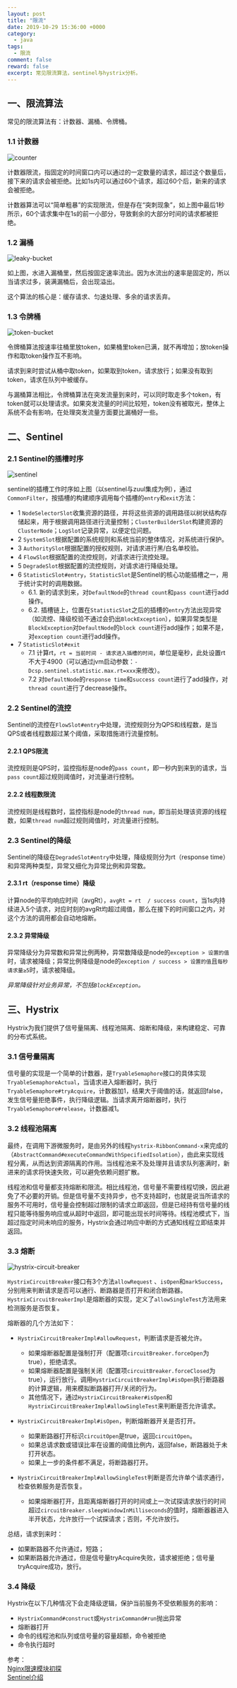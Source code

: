 ```yaml
---
layout: post
title: "限流"
date: 2019-10-29 15:36:00 +0000
category:
  - java
tags:
  - 限流
comment: false
reward: false
excerpt: 常见限流算法，sentinel与hystrix分析。
---
```


## 一、限流算法

常见的限流算法有：计数器、漏桶、令牌桶。

### 1.1 计数器

![counter](https://raw.githubusercontent.com/yizhishi/yizhishi.github.io/master/images/rate-limit/counter.jpg)

计数器限流，指固定的时间窗口内可以通过的一定数量的请求，超过这个数量后，接下来的请求会被拒绝。比如1s内可以通过60个请求，超过60个后，新来的请求会被拒绝。

计数器算法可以“简单粗暴”的实现限流，但是存在“突刺现象”，如上图中最后1秒所示，60个请求集中在1s的前一小部分，导致剩余的大部分时间的请求都被拒绝。

### 1.2 漏桶

![leaky-bucket](https://raw.githubusercontent.com/yizhishi/yizhishi.github.io/master/images/rate-limit/leaky-bucket.jpg)

如上图，水进入漏桶里，然后按固定速率流出。因为水流出的速率是固定的，所以当请求过多，装满漏桶后，会出现溢出。

这个算法的核心是：缓存请求、匀速处理、多余的请求丢弃。

### 1.3 令牌桶

![token-bucket](https://raw.githubusercontent.com/yizhishi/yizhishi.github.io/master/images/rate-limit/token-bucket.jpg)

令牌桶算法按速率往桶里放token，如果桶里token已满，就不再增加；放token操作和取token操作互不影响。

请求到来时尝试从桶中取token，如果取到token，请求放行；如果没有取到token，请求在队列中被缓存。

<!--令牌桶有3个变量：

- 桶的容量，关系到可以存放的token数量。
- 放token的速率，与取token。
- token消耗，由请求决定。

对令牌桶算法而言，如果突发流量的时间比较短，token没有被取光，整体上系统不会有影响；如果突发流量比较大，时间比较长，token被取光，多余的请求就会被限制。

令牌桶算法的令牌以固定速率产生，并缓存到令牌桶中；令牌桶放满时，多余的令牌被丢弃；请求要消耗等比例的令牌才能被处理；令牌不够时，请求被缓存。

相比漏桶算法，令牌桶算法不同之处在于它不但有一只“桶”，还有一个队列，这个桶是用来存放令牌的，队列才是用来存放请求的。

从作用上来说，漏桶和令牌桶算法最明显的区别就是是否允许突发流量的处理，漏桶算法能够强行限制数据的实时处理速率，对突发流量不做额外处理；而令牌桶算法能够在限制数据的平均传输速率的同时允许某种程度的突发处理。
-->

与漏桶算法相比，令牌桶算法在突发流量到来时，可以同时取走多个token，有token就可以处理请求。如果突发流量的时间比较短，token没有被取光，整体上系统不会有影响，在处理突发流量方面要比漏桶好一些。

## 二、Sentinel

### 2.1 Sentinel的插槽时序

![sentinel](https://raw.githubusercontent.com/yizhishi/yizhishi.github.io/master/images/rate-limit/sentinel.png)

sentinel的插槽工作时序如上图（以sentinel与zuul集成为例），通过`CommonFilter`，按插槽的构建顺序调用每个插槽的`entry`和`exit`方法：

- 1 `NodeSelectorSlot`收集资源的路径，并将这些资源的调用路径以树状结构存储起来，用于根据调用路径进行流量控制；`ClusterBuilderSlot`构建资源的 `ClusterNode`；`LogSlot`记录异常，以便定位问题。
- 2 `SystemSlot`根据配置的系统规则和系统当前的整体情况，对系统进行保护。
- 3 `AuthoritySlot`根据配置的授权规则，对请求进行黑/白名单校验。
- 4 `FlowSlot`根据配置的流控规则，对请求进行流控处理。
- 5 `DegradeSlot`根据配置的流控规则，对请求进行降级处理。
- 6 `StatisticSlot#entry`，`StatisticSlot`是Sentinel的核心功能插槽之一，用于统计实时的调用数据。
  - 6.1. 新的请求到来，对`DefaultNode`的`thread count`和`pass count`进行add操作。
  - 6.2. 插槽链上，位置在`StatisticSlot`之后的插槽的`entry`方法出现异常（如流控、降级校验不通过会扔出`BlockException`），如果异常类型是`BlockException`对`DefaultNode`的`block count`进行add操作；如果不是，对`exception count`进行add操作。
- 7 `StatisticSlot#exit`
  - 7.1 计算rt，`rt = 当前时间 - 请求进入插槽的时间`，单位是毫秒，此处设置rt不大于4900（可以通过jvm启动参数：`-Dcsp.sentinel.statistic.max.rt=xxx`来修改）。
  - 7.2 对`DefaultNode`的`response time`和`success count`进行了add操作，对`thread count`进行了decrease操作。

### 2.2 Sentinel的流控

Sentinel的流控在`FlowSlot#entry`中处理，流控规则分为QPS和线程数，是当QPS或者线程数超过某个阈值，采取措施进行流量控制。

#### 2.2.1 QPS限流

流控规则是QPS时，监控指标是node的`pass count`，即一秒内到来到的请求，当`pass count`超过规则阈值时，对流量进行控制。

#### 2.2.2 线程数限流

流控规则是线程数时，监控指标是node的`thread num`，即当前处理该资源的线程数，如果`thread num`超过规则阈值时，对流量进行控制。
<!--
如果流控规则是QPS，node的`passQps + 1 > 流控规则设置的值`时，请求被限流；如果流控规则是线程数，node的`thread num + 1 > 流控规则设置的值`时，请求被限流。
-->

### 2.3 Sentinel的降级

Sentinel的降级在`DegradeSlot#entry`中处理，降级规则分为rt（response time）和异常两种类型，异常又细化为异常比例和异常数。

#### 2.3.1 rt（response time）降级

计算node的平均响应时间（avgRt），`avgRt = rt  / success count`，当1s内持续进入5个请求，对应时刻的avgRt均超过阈值，那么在接下的时间窗口之内，对这个方法的调用都会自动地熔断。

#### 2.3.2 异常降级

异常降级分为异常数和异常比例两种，异常数降级是node的`exception > 设置的值`时，请求被降级；异常比例降级是node的`exception / success > 设置的值`且`每秒请求量≥5`时，请求被降级。

*异常降级针对业务异常，不包括`BlockException`。*

## 三、Hystrix

<!--
Hystrix：

- 使用命令模式将所有对外部服务（或依赖关系）的调用包装在`HystrixCommand`或`HystrixObservableCommand`对象中，并将该对象放在单独的线程中执行。
- 每个依赖都维护着一个线程池（或信号量），线程池被耗尽则拒绝请求（而不是让请求排队）。
- 记录请求成功，失败（客户端扔异常），超时和线程拒绝。
- 服务错误百分比超过了阈值，熔断器开关自动打开，一段时间内停止对该服务的所有请求。
- 请求失败，被拒绝，超时或熔断时执行降级逻辑。

与zuul网关配置使用时，默认的隔离策略是信号量，信号量允许的值时100
-->

Hystrix为我们提供了信号量隔离、线程池隔离、熔断和降级，来构建稳定、可靠的分布式系统。

### 3.1 信号量隔离

信号量的实现是一个简单的计数器，是`TryableSemaphore`接口的具体实现`TryableSemaphoreActual`，当请求进入熔断器时，执行`TryableSemaphore#tryAcquire`，计数器加1，结果大于阈值的话，就返回false，发生信号量拒绝事件，执行降级逻辑。当请求离开熔断器时，执行`TryableSemaphore#release`，计数器减1。

### 3.2 线程池隔离

最终，在调用下游微服务时，是由另外的线程`hystrix-RibbonCommand-x`来完成的（`AbstractCommand#executeCommandWithSpecifiedIsolation`），由此来实现线程分离，从而达到资源隔离的作用。当线程池来不及处理并且请求队列塞满时，新进来的请求将快速失败，可以避免依赖问题扩散。

线程池和信号量都支持熔断和限流。相比线程池，信号量不需要线程切换，因此避免了不必要的开销。但是信号量不支持异步，也不支持超时，也就是说当所请求的服务不可用时，信号量会控制超过限制的请求立即返回，但是已经持有信号量的线程只能等待服务响应或从超时中返回，即可能出现长时间等待。线程池模式下，当超过指定时间未响应的服务，Hystrix会通过响应中断的方式通知线程立即结束并返回。

### 3.3 熔断

![hystrix-circuit-breaker](https://raw.githubusercontent.com/wiki/Netflix/Hystrix/images/circuit-breaker-1280.png)

`HystrixCircuitBreaker`接口有3个方法`allowRequest`
、`isOpen`和`markSuccess`，分别用来判断请求是否可以通行、断路器是否打开和闭合断路器。
`HystrixCircuitBreakerImpl`是熔断器的实现，定义了`allowSingleTest`方法用来检测服务是否恢复。

熔断器的几个方法如下：

- `HystrixCircuitBreakerImpl#allowRequest`，判断请求是否被允许。
  - 如果熔断器配置是强制打开（配置项`circuitBreaker.forceOpen`为true），拒绝请求。
  - 如果熔断器配置是强制关闭（配置项`circuitBreaker.forceClosed`为true），运行放行。调用`HystrixCircuitBreakerImpl#isOpen`执行断路器的计算逻辑，用来模拟断路器打开/关闭的行为。
  - 其他情况下，通过`HystrixCircuitBreaker#isOpen`和`HystrixCircuitBreakerImpl#allowSingleTest`来判断是否允许请求。
- `HystrixCircuitBreakerImpl#isOpen`，判断熔断器开关是否打开。
  - 如果断路器打开标识`circuitOpen`是true，返回`circuitOpen`。
  - 如果总请求数或错误比率在设置的阈值比例内，返回false，断路器处于未打开状态。
  - 如果上一步的条件都不满足，将断路器打开。
- `HystrixCircuitBreakerImpl#allowSingleTest`判断是否允许单个请求通行，检查依赖服务是否恢复。

  - 如果熔断器打开，且距离熔断器打开的时间或上一次试探请求放行的时间超过`circuitBreaker.sleepWindowInMilliseconds`的值时，熔断器器进入半开状态，允许放行一个试探请求；否则，不允许放行。

总结，请求到来时：

- 如果断路器不允许通过，短路；
- 如果断路器允许通过，但是信号量tryAcquire失败，请求被拒绝；信号量tryAcquire成功，放行。

### 3.4 降级

Hystrix在以下几种情况下会走降级逻辑，保护当前服务不受依赖服务的影响：

- `HystrixCommand#construct`或`HystrixCommand#run`抛出异常
- 熔断器打开
- 命令的线程池和队列或信号量的容量超额，命令被拒绝
- 命令执行超时

参考：  
[Nginx限速模块初探](https://zhuanlan.zhihu.com/p/32391675)  
[Sentinel介绍](https://github.com/alibaba/Sentinel/wiki/%E4%BB%8B%E7%BB%8D)  
